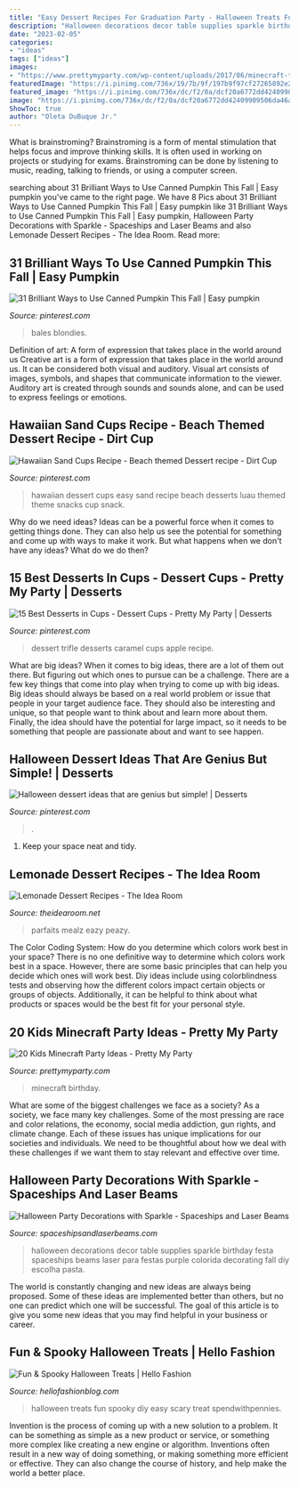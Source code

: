 ```yaml
---
title: "Easy Dessert Recipes For Graduation Party - Halloween Treats Fun Spooky Diy Easy Scary Treat Spendwithpennies"
description: "Halloween decorations decor table supplies sparkle birthday festa spaceships beams laser para festas purple colorida decorating fall diy escolha pasta"
date: "2023-02-05"
categories:
- "ideas"
tags: ["ideas"]
images:
- "https://www.prettymyparty.com/wp-content/uploads/2017/06/minecraft-tnt-birthday-cake.jpg"
featuredImage: "https://i.pinimg.com/736x/19/7b/9f/197b9f97cf27265892e25261a2eb5a4b--fruit-cups-fruit-salads.jpg"
featured_image: "https://i.pinimg.com/736x/dc/f2/0a/dcf20a6772dd42409909506da46a8d8f.jpg"
image: "https://i.pinimg.com/736x/dc/f2/0a/dcf20a6772dd42409909506da46a8d8f.jpg"
ShowToc: true
author: "Oleta DuBuque Jr."
---
```



What is brainstroming?
Brainstroming is a form of mental stimulation that helps focus and improve thinking skills. It is often used in working on projects or studying for exams. Brainstroming can be done by listening to music, reading, talking to friends, or using a computer screen.

	

		
searching about 31 Brilliant Ways to Use Canned Pumpkin This Fall | Easy pumpkin you've came to the right page. We have 8 Pics about 31 Brilliant Ways to Use Canned Pumpkin This Fall | Easy pumpkin like 31 Brilliant Ways to Use Canned Pumpkin This Fall | Easy pumpkin, Halloween Party Decorations with Sparkle - Spaceships and Laser Beams and also Lemonade Dessert Recipes - The Idea Room. Read more:
		
    
## 31 Brilliant Ways To Use Canned Pumpkin This Fall | Easy Pumpkin

<img loading=lazy src="https://i.pinimg.com/736x/dc/f2/0a/dcf20a6772dd42409909506da46a8d8f.jpg" onerror="this.onerror=null;this.src='https://tse3.mm.bing.net/th?id=OIP.85mk1cE2ArRfJuof2TMB7QHaLF&amp;pid=15.1';" alt="31 Brilliant Ways to Use Canned Pumpkin This Fall | Easy pumpkin">

_Source: pinterest.com_

>bales blondies. 

	

Definition of art: A form of expression that takes place in the world around us
Creative art is a form of expression that takes place in the world around us. It can be considered both visual and auditory. Visual art consists of images, symbols, and shapes that communicate information to the viewer. Auditory art is created through sounds and sounds alone, and can be used to express feelings or emotions.

    
## Hawaiian Sand Cups Recipe - Beach Themed Dessert Recipe - Dirt Cup

<img loading=lazy src="https://i.pinimg.com/736x/d4/b3/b5/d4b3b5dcace7c407bd69a898202f2bf9.jpg" onerror="this.onerror=null;this.src='https://tse1.mm.bing.net/th?id=OIP.Ple2smpGKgRVi3EsqGcmggHaRb&amp;pid=15.1';" alt="Hawaiian Sand Cups Recipe - Beach themed Dessert recipe - Dirt Cup">

_Source: pinterest.com_

>hawaiian dessert cups easy sand recipe beach desserts luau themed theme snacks cup snack. 

	

Why do we need ideas?
Ideas can be a powerful force when it comes to getting things done. They can also help us see the potential for something and come up with ways to make it work. But what happens when we don't have any ideas? What do we do then?

    
## 15 Best Desserts In Cups - Dessert Cups - Pretty My Party | Desserts

<img loading=lazy src="https://i.pinimg.com/736x/57/19/eb/5719ebf90c8fd19e64fcf8c9661b5206.jpg" onerror="this.onerror=null;this.src='https://tse1.mm.bing.net/th?id=OIP.Su9Dfn7PYkrmaToWU3Y6bAHaLH&amp;pid=15.1';" alt="15 Best Desserts in Cups - Dessert Cups - Pretty My Party | Desserts">

_Source: pinterest.com_

>dessert trifle desserts caramel cups apple recipe. 

	

What are big ideas?
When it comes to big ideas, there are a lot of them out there. But figuring out which ones to pursue can be a challenge. There are a few key things that come into play when trying to come up with big ideas. 
Big ideas should always be based on a real world problem or issue that people in your target audience face. They should also be interesting and unique, so that people want to think about and learn more about them. Finally, the idea should have the potential for large impact, so it needs to be something that people are passionate about and want to see happen.

    
## Halloween Dessert Ideas That Are Genius But Simple! | Desserts

<img loading=lazy src="https://i.pinimg.com/736x/19/7b/9f/197b9f97cf27265892e25261a2eb5a4b--fruit-cups-fruit-salads.jpg" onerror="this.onerror=null;this.src='https://tse3.mm.bing.net/th?id=OIP.myUKOTlmRFT9js_deTXJtAHaK8&amp;pid=15.1';" alt="Halloween dessert ideas that are genius but simple! | Desserts">

_Source: pinterest.com_

>. 

	

1. Keep your space neat and tidy.

    
## Lemonade Dessert Recipes - The Idea Room

<img loading=lazy src="https://www.theidearoom.net/wp-content/uploads/2017/07/no-bake-pink-lemonade-cheesecake-parfaits-1-800x1200.jpg" onerror="this.onerror=null;this.src='https://tse3.mm.bing.net/th?id=OIP.0mwxfP-fHovj42no_wkubAHaLH&amp;pid=15.1';" alt="Lemonade Dessert Recipes - The Idea Room">

_Source: theidearoom.net_

>parfaits mealz eazy peazy. 

	

The Color Coding System: How do you determine which colors work best in your space?
There is no one definitive way to determine which colors work best in a space. However, there are some basic principles that can help you decide which ones will work best. Diy ideas include using colorblindness tests and observing how the different colors impact certain objects or groups of objects. Additionally, it can be helpful to think about what products or spaces would be the best fit for your personal style.

    
## 20 Kids Minecraft Party Ideas - Pretty My Party

<img loading=lazy src="https://www.prettymyparty.com/wp-content/uploads/2017/06/minecraft-tnt-birthday-cake.jpg" onerror="this.onerror=null;this.src='https://tse1.mm.bing.net/th?id=OIP.Nf86K4GDwO6erSl9Yl5JygHaJ3&amp;pid=15.1';" alt="20 Kids Minecraft Party Ideas - Pretty My Party">

_Source: prettymyparty.com_

>minecraft birthday. 

	

What are some of the biggest challenges we face as a society?
As a society, we face many key challenges. Some of the most pressing are race and color relations, the economy, social media addiction, gun rights, and climate change. Each of these issues has unique implications for our societies and individuals. We need to be thoughtful about how we deal with these challenges if we want them to stay relevant and effective over time.

    
## Halloween Party Decorations With Sparkle - Spaceships And Laser Beams

<img loading=lazy src="https://spaceshipsandlaserbeams.com/wp-content/uploads/2015/09/halloween-party-supply-ideas-4900.jpg" onerror="this.onerror=null;this.src='https://tse4.mm.bing.net/th?id=OIP.r5p4n2ZzfTFwl6SINOoO8gHaLZ&amp;pid=15.1';" alt="Halloween Party Decorations with Sparkle - Spaceships and Laser Beams">

_Source: spaceshipsandlaserbeams.com_

>halloween decorations decor table supplies sparkle birthday festa spaceships beams laser para festas purple colorida decorating fall diy escolha pasta. 

	

The world is constantly changing and new ideas are always being proposed. Some of these ideas are implemented better than others, but no one can predict which one will be successful. The goal of this article is to give you some new ideas that you may find helpful in your business or career.

    
## Fun &amp; Spooky Halloween Treats | Hello Fashion

<img loading=lazy src="http://www.hellofashionblog.com/wp-content/uploads/2016/10/fingers.jpg" onerror="this.onerror=null;this.src='https://tse1.mm.bing.net/th?id=OIP.n242v9L-zkVM_IWXQcDNswHaKw&amp;pid=15.1';" alt="Fun &amp; Spooky Halloween Treats | Hello Fashion">

_Source: hellofashionblog.com_

>halloween treats fun spooky diy easy scary treat spendwithpennies. 

	

Invention is the process of coming up with a new solution to a problem. It can be something as simple as a new product or service, or something more complex like creating a new engine or algorithm. Inventions often result in a new way of doing something, or making something more efficient or effective. They can also change the course of history, and help make the world a better place.

